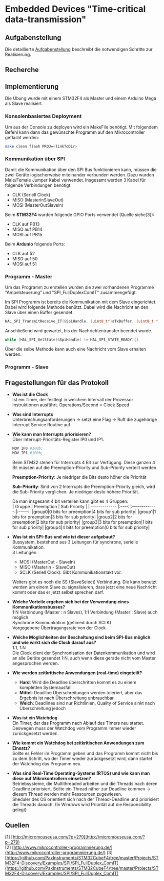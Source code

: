 # Embedded Devices "Time-critical data-transmission"

## Aufgabenstellung
Die detaillierte [Aufgabenstellung](TASK.md) beschreibt die notwendigen Schritte zur Realisierung.

## Recherche

## Implementierung
Die Übung wurde mit einem STM32F4 als Master und einem Arduino Mega als Slave realisiert.

### Konsolenbasiertes Deployment
Um aus der Console zu deployen wird ein MakeFile benötigt. Mit folgendem Befehl kann dann das gewünschte Programm auf den Mikrocontroller geflasht werden:
```bash
make clean flash PROJ=<linkToDir>
```

### Kommunikation über SPI
Damit die Kommunikation über den SPI Bus funktionieren kann, müssen die zwei Geräte logischerweise miteinander verbunden werden. Dazu wurden Male/Female Jumper Kabel verwendet. Insgesamt werden 3 Kabel für folgende Verbindungen benötigt:
- CLK (Seriell Clock)  
- MISO (MasterInSlaveOut)  
- MOSi (MasterOutSlaveIn)

Beim __STM32F4__ wurden folgende GPIO Ports verwendet (Quelle siehe[3]):
- CLK auf PB13  
- MISO auf PB14
- MOSI auf PB15

Beim __Ardunio__ folgende Ports:  
- CLK auf 52
- MISO auf 50
- MOSI auf 51

### Programm - Master
Um das Programm zu erstellen wurden die zwei vorhandenen Programme "Ampelsteuerung" und "SPI_FullDuplexComIT" zusammengefügt.  

Im SPI Programm ist bereits die Kommunikation mit dem Slave eingerichtet. Dabei wird folgende Methode benützt. Dabei wird die Nachricht an den Slave über einen Buffer gesendet.
```c
HAL_SPI_TransmitReceive_IT(&SpiHandle, (uint8_t*)aTxBuffer, (uint8_t *)aRxBuffer, BUFFERSIZE)
```
Anschließend wird gewartet, bis der Nachrichtentransfer beendet wurde.
```c
while (HAL_SPI_GetState(&SpiHandle) != HAL_SPI_STATE_READY){}
```
Über die selbe Methode kann auch eine Nachricht vom Slave erhalten werden.

### Programm - Slave

## Fragestellungen für das Protokoll
+ __Was ist die Clock__  
Ist ein Timer, der festlegt in welchem Intervall der Prozessor Instruktionen ausführt. Operations/Second = Clock Speed  
+ __Was sind Interrupts__  
Unterbrechungsanforderungen -> setzt eine Flag -> Ruft die zugehörige Interrupt Service Routine auf
+ __Wie kann man Interrupts priorisieren?__  
Über Interrupt-Prioritäts-Register IP0 und IP1.
    ```bash
    MOV IP0 #100b;
    MOV IP1 #100b;
    ```
    Beim STM32 stehen für Interrupts 4 Bit zur Verfügung. Diese ganzen 4 Bit müssen auf die Preemption-Priority und Sub-Priority verteilt werden.  
      
    **Preemption-Priority**: Je niedriger die Bits desto höher die Priorität  
      
    **Sub-Priority**: Sind von 2 Interrupts die Preemption-Priority gleich, wird die Sub-Priority verglichen. Je niedriger desto höhere Priorität.  
      
    Da man insgesamt 4 bit verteilen kann gibt es 4 Gruppen:  
    | Gruppe | Preemption | Sub Priority |
    | ------------- |:----:|:-------------:|:-----:|
    |group0|0 bits for preemption|4 bits for sub priority|
    |group1|1 bits for preemption|3 bits for sub priority|
    |group2|2 bits for preemption|2 bits for sub priority|
    |group3|3 bits for preemption|1 bits for sub priority|
    |group4|4 bits for preemption|0 bits for sub priority|

+ __Was ist ein SPI-Bus und wie ist dieser aufgebaut?__  
Bussystem, bestehend aus 3 Leitungen für synchrone, serielle Kommunikation.  
3 Leitungen:  
    - MOSI (MasterOut - SlaveIn)
    - MISO (MasterIn - SlaveOut)
    - SCLK (Seriell Clock): Gibt Kommunikationstakt vor.  
    
    Weiters gibt es noch die SS (SlaveSelect) Verbindung. Die kann benutzt werden um einem Slave zu signalisieren, dass jetzt eine neue Nachricht kommt oder das er jetzt selbst sprechen darf.
+ __Welche Vorteile ergeben sich bei der Verwendung eines Kommunikationsbusses?__  
1:N Verbindung (Master : n Slaves), 1:1 Verbindung (Master : Slave) auch möglich  
Synchrone Kommunkation (getimed durch SCLK)  
Vorgegebene Übertragungsrate von der Clock
+ __Welche Möglichkeiten der Beschaltung sind beim SPI-Bus möglich und wie wirkt sich die Clock darauf aus?__  
 1:1, 1:N  
Die Clock dient der Synchronisation der Datenkommunikation und wird an alle Geräte gesendet 1:N, auch wenn diese gerade nicht vom Master angesprochen werden.  

+ __Wie werden zeitkritische Anwendungen (real-time) eingeteilt?__  
    - **Hard**: Wird die Deadline überschritten kommt es zu einem kompletten Systemausfall  
    - **Mittel**: Deadline Überschreitungen werden toleriert, aber das Ergebnis ist nach Überschreitung unbrauchbar  
    - **Weich**: Deadlines sind nur Richtlinien, Quality of Service sinkt nach Überschreitung jedoch

+ __Was ist ein Watchdog__  
Ein Timer, der das Programm nach Ablauf des Timers neu startet. Deswegen muss der Watchdog vom Programm immer wieder zurückgesetzt werden.
+ __Wie kommt ein Watchdog bei zeitkritischen Anwendungen zum Einsatz?__  
Sollte es Fehler im Programm geben und das Programm kommt nicht bis zu dem Schritt, wo der Timer wieder zurückgesetzt wird, dann startet der Watchdog das Programm neu.
+ __Was sind Real-Time Operating-Systems (RTOS) und wie kann man diese auf Mikrokontrollern einsetzen?__  
Betriebsysteme, die Multithreaded arbeiten und die Threads nach deren Deadline priorisiert. Sollte ein Thread näher zur Deadline kommen -> diesem Thread werden mehr Ressourcen zugewiesen.  
Sheduler des OS orientiert sich nach der Thread-Deadline und priorisiert die Threads danach. (In Windows wird Priorität auf die Responsibility gelegt)

## Quellen
[1] [http://micromouseusa.com/?p=279](http://micromouseusa.com/?p=279)  
[2] [http://www.mikrocontroller-programmierung.de/](http://www.mikrocontroller-programmierung.de/)
[3] [https://github.com/PaxInstruments/STM32CubeF4/tree/master/Projects/STM32F4-Discovery/Examples/SPI/SPI_FullDuplex_ComIT](https://github.com/PaxInstruments/STM32CubeF4/tree/master/Projects/STM32F4-Discovery/Examples/SPI/SPI_FullDuplex_ComIT)
